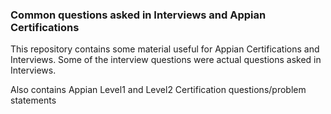 ### Common questions asked in Interviews and Appian Certifications

This repository contains some material useful for Appian Certifications and Interviews.
Some of the interview questions were actual questions asked in Interviews.

Also contains Appian Level1 and Level2 Certification questions/problem statements
